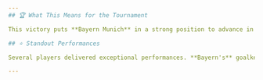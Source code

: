 ```yaml
---
## 🏆 What This Means for the Tournament

This victory puts **Bayern Munich** in a strong position to advance in the tournament. However, **PSG** are a dangerous team and will be looking to overturn the deficit in the return leg. The next match promises to be another exciting encounter.

## ⭐ Standout Performances

Several players delivered exceptional performances. **Bayern's** goalkeeper, **Manuel Neuer**, made some crucial saves. **PSG's Kylian Mbappe** was a constant threat, despite not scoring. This match will surely be remembered for its intensity and drama.

---
```


```markdown